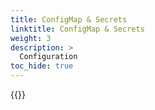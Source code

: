 ```yaml
---
title: ConfigMap & Secrets
linktitle: ConfigMap & Secrets
weight: 3
description: >
  Configuration  
toc_hide: true
---
```


{{<include file="content/v1/getting-started/installation/helm/modules/replication/configmap-secrets.md" hideClasses="2">}}